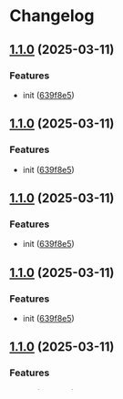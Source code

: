 # Changelog

## [1.1.0](https://github.com/raphael-trzpit/release-mono-repo/compare/dependant-pkg@v1.0.1...dependant-pkg@v1.1.0) (2025-03-11)


### Features

* init ([639f8e5](https://github.com/raphael-trzpit/release-mono-repo/commit/639f8e5ff967ebf42bed63a2ba73279a957b1ded))

## [1.1.0](https://github.com/raphael-trzpit/release-mono-repo/compare/dependant-pkg@v1.0.1...dependant-pkg@v1.1.0) (2025-03-11)


### Features

* init ([639f8e5](https://github.com/raphael-trzpit/release-mono-repo/commit/639f8e5ff967ebf42bed63a2ba73279a957b1ded))

## [1.1.0](https://github.com/raphael-trzpit/release-mono-repo/compare/dependant-pkg@v1.0.1...dependant-pkg@v1.1.0) (2025-03-11)


### Features

* init ([639f8e5](https://github.com/raphael-trzpit/release-mono-repo/commit/639f8e5ff967ebf42bed63a2ba73279a957b1ded))

## [1.1.0](https://github.com/raphael-trzpit/release-mono-repo/compare/dependant-pkg@v1.0.1...dependant-pkg@v1.1.0) (2025-03-11)


### Features

* init ([639f8e5](https://github.com/raphael-trzpit/release-mono-repo/commit/639f8e5ff967ebf42bed63a2ba73279a957b1ded))

## [1.1.0](https://github.com/raphael-trzpit/release-mono-repo/compare/dependant-pkg@v1.0.1...dependant-pkg@v1.1.0) (2025-03-11)


### Features

* init ([639f8e5](https://github.com/raphael-trzpit/release-mono-repo/commit/639f8e5ff967ebf42bed63a2ba73279a957b1ded))

## [1.1.0](https://github.com/raphael-trzpit/release-mono-repo/compare/dependant-pkg-v1.0.1...dependant-pkg-v1.1.0) (2025-03-11)


### Features

* init ([639f8e5](https://github.com/raphael-trzpit/release-mono-repo/commit/639f8e5ff967ebf42bed63a2ba73279a957b1ded))


### Dependencies

* The following workspace dependencies were updated
  * dependencies
    * @raphael-trzpit/workspace-pkg bumped to 1.1.0

## [1.0.1](https://github.com/raphael-trzpit/release-mono-repo/compare/dependant-pkg-v1.0.0...dependant-pkg-v1.0.1) (2025-03-11)


### Dependencies

* The following workspace dependencies were updated
  * dependencies
    * @raphael-trzpit/workspace-pkg bumped to 1.1.0

## 1.0.0 (2025-03-11)


### Features

* init ([639f8e5](https://github.com/raphael-trzpit/release-mono-repo/commit/639f8e5ff967ebf42bed63a2ba73279a957b1ded))
